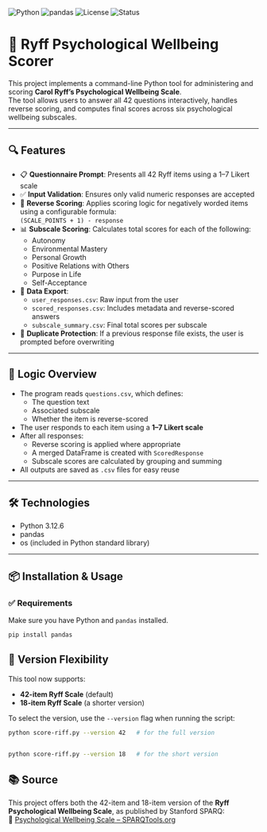 ![Python](https://img.shields.io/badge/Python-3.12-blue?logo=python&logoColor=white)
![pandas](https://img.shields.io/badge/pandas-Required-blue?logo=pandas)
![License](https://img.shields.io/badge/License-MIT-green)
![Status](https://img.shields.io/badge/status-Active-brightgreen)


# 🎯 Ryff Psychological Wellbeing Scorer

This project implements a command-line Python tool for administering and scoring **Carol Ryff’s Psychological Wellbeing Scale**.  
The tool allows users to answer all 42 questions interactively, handles reverse scoring, and computes final scores across six psychological wellbeing subscales.

---

## 🔍 Features

- 📋 **Questionnaire Prompt**: Presents all 42 Ryff items using a 1–7 Likert scale  
- ✅ **Input Validation**: Ensures only valid numeric responses are accepted  
- 🔄 **Reverse Scoring**: Applies scoring logic for negatively worded items using a configurable formula:  
  `(SCALE_POINTS + 1) - response`   
- 📊 **Subscale Scoring**: Calculates total scores for each of the following:
  - Autonomy  
  - Environmental Mastery  
  - Personal Growth  
  - Positive Relations with Others  
  - Purpose in Life  
  - Self-Acceptance  
- 💾 **Data Export**:
  - `user_responses.csv`: Raw input from the user
  - `scored_responses.csv`: Includes metadata and reverse-scored answers
  - `subscale_summary.csv`: Final total scores per subscale
- 🚫 **Duplicate Protection**: If a previous response file exists, the user is prompted before overwriting

---

## 📃 Logic Overview

- The program reads `questions.csv`, which defines:
  - The question text
  - Associated subscale
  - Whether the item is reverse-scored  
- The user responds to each item using a **1–7 Likert scale**
- After all responses:
  - Reverse scoring is applied where appropriate
  - A merged DataFrame is created with `ScoredResponse`
  - Subscale scores are calculated by grouping and summing
- All outputs are saved as `.csv` files for easy reuse

---

## 🛠️ Technologies

- Python 3.12.6  
- pandas  
- os (included in Python standard library)

---

## 📦 Installation & Usage

### ✅ Requirements

Make sure you have Python and `pandas` installed.

```bash
pip install pandas
```

## 🧩 Version Flexibility

This tool now supports:

- **42-item Ryff Scale** (default)
- **18-item Ryff Scale** (a shorter version)

To select the version, use the `--version` flag when running the script:

```bash
python score-riff.py --version 42   # for the full version  
```
```bash

python score-riff.py --version 18   # for the short version
```


## 📚 Source

This project offers both the 42-item and 18-item version of the **Ryff Psychological Wellbeing Scale**, as published by Stanford SPARQ:  
🔗 [Psychological Wellbeing Scale – SPARQTools.org](https://sparqtools.org/mobility-measure/psychological-wellbeing-scale/)

